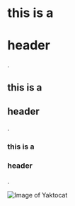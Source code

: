 # this is a <h1>header</h1>.
## this is a <h2>header</h2>.
### this is a <h3>header</h3>.

![Image of Yaktocat](https://octodex.github.com/images/yaktocat.png)
